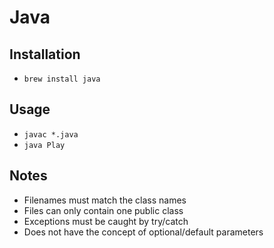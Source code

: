 # Java

## Installation

* `brew install java`

## Usage

* `javac *.java`
* `java Play`

## Notes

* Filenames must match the class names
* Files can only contain one public class
* Exceptions must be caught by try/catch
* Does not have the concept of optional/default parameters
